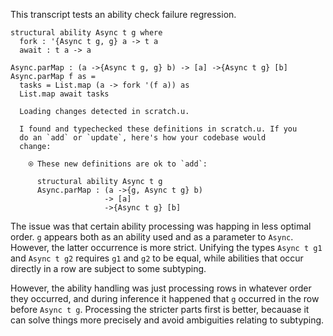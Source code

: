 This transcript tests an ability check failure regression.

``` unison
structural ability Async t g where
  fork : '{Async t g, g} a -> t a
  await : t a -> a

Async.parMap : (a ->{Async t g, g} b) -> [a] ->{Async t g} [b]
Async.parMap f as =
  tasks = List.map (a -> fork '(f a)) as
  List.map await tasks
```

``` ucm
  Loading changes detected in scratch.u.

  I found and typechecked these definitions in scratch.u. If you
  do an `add` or `update`, here's how your codebase would
  change:
  
    ⍟ These new definitions are ok to `add`:
    
      structural ability Async t g
      Async.parMap : (a ->{g, Async t g} b)
                     -> [a]
                     ->{Async t g} [b]

```

The issue was that certain ability processing was happing in less
optimal order. `g` appears both as an ability used and as a parameter
to `Async`. However, the latter occurrence is more strict. Unifying
the types `Async t g1` and `Async t g2` requires `g1` and `g2` to
be equal, while abilities that occur directly in a row are subject to
some subtyping.

However, the ability handling was just processing rows in whatever
order they occurred, and during inference it happened that `g`
occurred in the row before `Async t g`. Processing the stricter parts
first is better, becauase it can solve things more precisely and avoid
ambiguities relating to subtyping.

